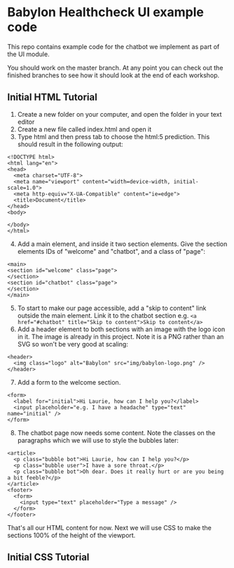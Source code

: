 # Babylon Healthcheck UI example code

This repo contains example code for the chatbot we implement as part of the UI module.

You should work on the master branch. At any point you can check out the finished branches to see how it should look at the end of each workshop.

## Initial HTML Tutorial

1. Create a new folder on your computer, and open the folder in your text editor
2. Create a new file called index.html and open it
3. Type html and then press tab to choose the html:5 prediction. This should result in the following output:

```
<!DOCTYPE html>
<html lang="en">
<head>
  <meta charset="UTF-8">
  <meta name="viewport" content="width=device-width, initial-scale=1.0">
  <meta http-equiv="X-UA-Compatible" content="ie=edge">
  <title>Document</title>
</head>
<body>

</body>
</html>
```

4. Add a main element, and inside it two section elements. Give the section elements IDs of "welcome" and "chatbot", and a class of "page":

```
<main>
<section id="welcome" class="page">
</section>
<section id="chatbot" class="page">
</section>
</main>
```

5. To start to make our page accessible, add a "skip to content" link outside the main element. Link it to the chatbot section e.g. `<a href="#chatbot" title="Skip to content">Skip to content</a>`
6. Add a header element to both sections with an image with the logo icon in it. The image is already in this project. Note it is a PNG rather than an  SVG so won't be very good at scaling:

````
<header>
  <img class="logo" alt="Babylon" src="img/babylon-logo.png" />
</header>

````

7. Add a form to the welcome section.

```
<form>
  <label for="initial">Hi Laurie, how can I help you?</label>
  <input placeholder="e.g. I have a headache" type="text" name="initial" />
</form>
```
8. The chatbot page now needs some content. Note the classes on the paragraphs which we will use to style the bubbles later:

```
<article>
  <p class="bubble bot">Hi Laurie, how can I help you?</p>
  <p class="bubble user">I have a sore throat.</p>
  <p class="bubble bot">Oh dear. Does it really hurt or are you being a bit feeble?</p>
</article>
<footer>
  <form>
    <input type="text" placeholder="Type a message" />
  </form>
</footer>
```
That's all our HTML content for now. Next we will use CSS to make the sections 100% of the height of the viewport.


## Initial CSS Tutorial